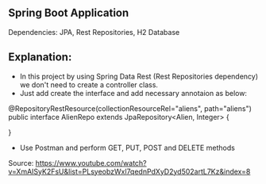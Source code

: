 Spring Boot Application
-----------------------------------------------

Dependencies: JPA, Rest Repositories, H2 Database


Explanation:
------------------------------------------------
- In this project by using Spring Data Rest (Rest Repositories dependency) we don't need to create a controller class.
- Just add create the interface and add necessary annotaion as below:

@RepositoryRestResource(collectionResourceRel="aliens", path="aliens")
public interface AlienRepo extends JpaRepository<Alien, Integer> {

}

- Use Postman and perform GET, PUT, POST and DELETE methods


Source: https://www.youtube.com/watch?v=XmAISyK2FsU&list=PLsyeobzWxl7qednPdXyD2yd502artL7Kz&index=8
